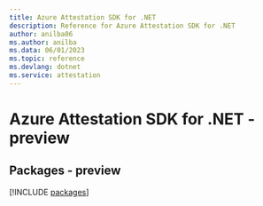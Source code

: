 ```yaml
---
title: Azure Attestation SDK for .NET
description: Reference for Azure Attestation SDK for .NET
author: anilba06
ms.author: anilba
ms.data: 06/01/2023
ms.topic: reference
ms.devlang: dotnet
ms.service: attestation
---
```

# Azure Attestation SDK for .NET - preview
## Packages - preview
[!INCLUDE [packages](attestation-index.md)]